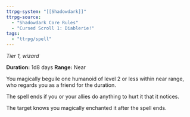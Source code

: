 ```yaml
---
ttrpg-system: "[[Shadowdark]]"
ttrpg-source: 
  - "Shadowdark Core Rules"
  - "Cursed Scroll 1: Diablerie!"
tags:
  - "ttrpg/spell"
---
```

*Tier 1, wizard*

**Duration:** 1d8 days
**Range:** Near

You magically beguile one humanoid of level 2 or less within near range, who regards you as a friend for the duration.

The spell ends if you or your allies do anything to hurt it that it notices.

The target knows you magically enchanted it after the spell ends.

